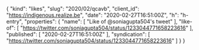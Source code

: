 {
  "kind": "likes",
  "slug": "2020/02/qcavb",
  "client_id": "https://indigenous.realize.be",
  "date": "2020-02-27T16:51:00Z",
  "h": "h-entry",
  "properties": {
    "name": [
      "Like of @soniagupta504's tweet"
    ],
    "like-of": [
      "https://twitter.com/soniagupta504/status/1233044771658223616"
    ],
    "published": [
      "2020-02-27T16:51:00Z"
    ],
    "syndication": [
      "https://twitter.com/soniagupta504/status/1233044771658223616"
    ]
  }
}
